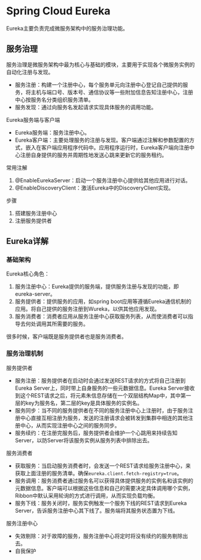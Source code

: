 # Spring Cloud Eureka

Eureka主要负责完成微服务架构中的服务治理功能。

## 服务治理

服务治理是微服务架构中最为核心与基础的模块，主要用于实现各个微服务实例的自动化注册与发现。

- 服务注册：构建一个注册中心，每个服务单元向注册中心登记自己提供的服务，将主机与端口号、版本号、通信协议等一些附加信息告知注册中心，注册中心按服务名分类组织服务清单。
- 服务发现：通过向服务名发起请求实现具体服务的调用功能。

Eureka服务端与客户端

- Eureka服务端：服务注册中心。
- Eureka客户端：主要处理服务的注册与发现。客户端通过注解和参数配置的方式，嵌入在客户端应用程序代码中。应用程序运行时，Eureka客户端向注册中心注册自身提供的服务并周期性地发送心跳来更新它的服务租约。

常用注解

1. @EnableEurekaServer：启动一个服务注册中心提供给其他应用进行对话。
2. @EnableDiscoveryClient：激活Eureka中的DiscoveryClient实现。

步骤
1. 搭建服务注册中心
2. 注册服务提供者

## Eureka详解

### 基础架构

Eureka核心角色：
1. 服务注册中心：Eureka提供的服务端，提供服务注册与发现的功能，即eureka-server。
2. 服务提供者：提供服务的应用，如spring boot应用等遵循Eureka通信机制的应用。将自己提供的服务注册到Wureka，以供其他应用发现。
3. 服务消费者：消费者应用从服务注册中心获取服务列表，从而使消费者可以指导去何处调用其所需要的服务。

很多时候，客户端既是服务提供者也是服务消费者。

### 服务治理机制

服务提供者

- 服务注册：服务提供者在启动时会通过发送REST请求的方式将自己注册到Eureka Server上，同时带上自身服务的一些元数据信息。Eureka Server接收到这个REST请求之后，将元素朱信息存储在一个双层结构Map中，其中第一层的key为服务名，第二层的key是具体服务的实例名。
- 服务同步：当不同的服务提供者在不同的服务注册中心上注册时，由于服务注册中心直接互相注册为服务，发送的注册请求会被转发到集群中相连的其他注册中心，从而实现注册中心之间的服务同步。
- 服务续约：在注册完服务后，服务提供者会维护一个心跳用来持续告知Server，以防Server将该服务实例从服务列表中排除出去。

服务消费者

- 获取服务：当启动服务消费者时，会发送一个REST请求给服务注册中心，来获取上面注册的服务清单。确保`eureka.client.fetch-registry=true`。
- 服务调用：服务消费者通过服务名可以获得具体提供服务的实例名和该实例的元数据信息。客户端可以根据这些信息和自己的需要决定具体调用哪个实例，Ribbon中默认采用轮询的方式进行调用，从而实现负载均衡。
- 服务下线：服务关闭时，服务实例触发一个服务下线的REST请求到Eureka Server，告诉服务注册中心其下线了。服务端将其服务状态置为下线。

服务注册中心

- 失效剔除：对于故障的服务，服务注册中心将定时将没有续约的服务剔除出去。
- 自我保护
